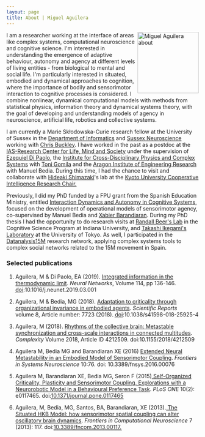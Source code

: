 ```yaml
---
layout: page
title: About | Miguel Aguilera
---
```


<img src="https://maguilera.net/img/sm-loop.png" width="160"  alt="Miguel Aguilera about" align="right" />

I am a researcher working at the interface of areas like complex systems, computational neuroscience and cognitive science. I'm interested in understanding the emergence of adaptive behaviour, autonomy and agency at different levels of living entities - from biological to mental and social life. I'm particularly interested in situated, embodied and dynamical approaches to cognition, where the importance of bodily and sensorimotor interaction to cognitive processes is considered. I combine nonlinear, dynamical computational models with methods from statistical physics, information theory and dynamical systems theory, with the goal of developing and understanding models of agency in neuroscience, artificial life, robotics and collective systems.

I am currently a Marie Skłodowska-Curie research fellow at the University of Sussex in the [Department of Informatics](http://www.sussex.ac.uk/informatics/) and [Sussex Neuroscience](http://www.sussex.ac.uk/sussexneuroscience/) working with [Chris Buckley](https://christopherlbuckley.com/). I have worked in the past as a postdoc at the [IAS-Research Center for Life, Mind and Society](http://www.ias-research.net/) under the supervision of [Ezequiel Di Paolo](https://ezequieldipaolo.net/), the [Institute for Cross-Disciplinary Physics and Complex Systems](https://ifisc.uib-csic.es/en/) with [Toni Gomila](https://antonigomila.wordpress.com/) and the [Aragon Institute of Engineering Research](https://i3a.unizar.es/) with Manuel Bedia. During this time, I had the chance to visit and collaborate with [Hideaki Shimazaki](http://www.neuralengine.org/index_en.html)'s lab at the [Kyoto University Cooperative Intelligence Research Chair.](http://ci.ist.i.kyoto-u.ac.jp/index.php?id=10)


<!--<img src="https://maguilera.net/img/agency.png" width="300"  alt="agency" align="right" />-->

Previously, I did my PhD funded by a FPU grant from the Spanish Education Ministry, entitled [Interaction Dynamics and Autonomy in Cognitive Systems](http://phdthesis.maguilera.net/), focused on the development of operational models of sensorimotor agency, co-supervised by Manuel Bedia and [Xabier Barandiaran](https://xabier.barandiaran.net). During my PhD thesis I had the opportunity to do research visits at [Randall Beer's Lab](http://mypage.iu.edu/~rdbeer/) in the Cognitive Science Program at Indiana University, and [Takashi Ikegami's Laboratory](http://sacral.c.u-tokyo.ac.jp/) at the University of Tokyo. As well, I participated in the [Datanalysis15M](http://datanalysis15m.wordpress.com/) research network, applying complex systems tools to complex social networks related to the 15M movement in Spain.

### Selected publications

1. Aguilera, M &amp; Di Paolo, EA (2019). <a href="https://doi.org/10.1016/j.neunet.2019.03.001" target="_blank" rel="noopener noreferrer">Integrated information in the thermodynamic limit</a>. <i>Neural Networks</i>, Volume 114, pp 136-146. <abbr title="Digital Object Identifier">doi</abbr>:10.1016/j.neunet.2019.03.001

1. Aguilera, M &amp; Bedia, MG (2018). <a href="https://www.nature.com/articles/s41598-018-25925-4#Abs1" target="_blank" rel="noopener noreferrer">Adaptation to criticality through organizational invariance in embodied agents</a>. <i>Scientific Reports </i> volume 8, Article number: 7723 (2018). <abbr title="Digital Object Identifier">doi</abbr>:10.1038/s41598-018-25925-4

1. Aguilera, M (2018). <a href="https://www.hindawi.com/journals/complexity/2018/4212509/" target="_blank" rel="noopener noreferrer">Rhythms of the collective brain: Metastable synchronization and cross-scale interactions in connected multitudes</a>.<em> Complexity</em> Volume 2018, Article ID 4212509. doi:10.1155/2018/4212509

1. Aguilera M, Bedia MG and Barandiaran XE (2016) <a href="http://journal.frontiersin.org/article/10.3389/fnsys.2016.00076/pdf">Extended Neural Metastability in an Embodied Model of Sensorimotor Coupling</a>. <em>Frontiers in Systems Neuroscience</em> 10:76. doi: 10.3389/fnsys.2016.00076

1. Aguilera M, Barandiaran XE, Bedia MG, Seron F (2015)<a href="https://maguilera0.files.wordpress.com/2015/03/journal-pone-0117465.pdf" target="_blank" rel="noopener noreferrer"> Self-Organized Criticality, Plasticity and Sensorimotor Coupling. Explorations with a Neurorobotic Model in a Behavioural Preference Task</a>. <em>PLoS ONE</em> 10(2): e0117465. doi:<a class="libx-autolink" style="border-bottom:1px dotted;" title="libx-autolink" href="http://roble.unizar.es:4550/resserv?__char_set=utf8&amp;id=doi:10.1371/journal.pone.0117465&amp;sid=libx&amp;genre=article">10.1371/journal.pone.0117465</a>

1. Aguilera, M, Bedia, MG, Santos, BA, Barandiaran, XE (2013).<a href="http://maguilera0.files.wordpress.com/2012/11/fncom-07-00117.pdf" target="_blank" rel="noopener noreferrer"> The Situated HKB Model: how sensorimotor spatial coupling can alter oscillatory brain dynamics</a>. <i>Frontiers in Computational Neuroscience</i> 7 (2013): 117. doi:<a class="libx-autolink" style="border-bottom:1px dotted;" title="libx-autolink" href="http://roble.unizar.es:4550/resserv?__char_set=utf8&amp;id=doi:10.3389/fncom.2013.00117&amp;sid=libx&amp;genre=article">10.3389/fncom.2013.00117.</a>

